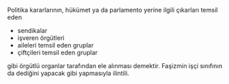 Politika kararlarının, hükümet ya da parlamento yerine ilgili çıkarları temsil eden
- sendikalar
- işveren örgütleri
- aileleri temsil eden gruplar
- çiftçileri temsil eden gruplar

gibi örgütlü organlar tarafından ele alınması demektir. Faşizmin işçi sınıfının da dediğini yapacak gibi yapmasıyla ilintili.